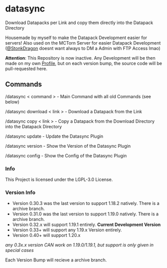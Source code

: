 # datasync
Download Datapacks per Link and copy them directly into the Datapack Directory

Housemade by myself to make the Datapack Development easier for servers!
Also used on the MCTorn Server for easier Datapack Development ([@StonkDragon](https://github.com/StonkDragon) doesnt want always to DM a Admin with FTP Access lmao)


**Attention**: This Repository is now inactive. Any Development will be then made on my own [Profile](https://github.com/NotJansel), but on each version bump, the source code will be pull-requested here.

## Commands

/datasync < command > - Main Command with all old Commands (see below)

/datasync download < link > - Download a Datapack from the Link

/datasync copy < link > - Copy a Datapack from the Download Directory into the Datapack Directory

/datasync update - Update the Datasync Plugin

/datasync version - Show the Version of the Datasync Plugin

/datasync config - Show the Config of the Datasync Plugin
  
  
### Info
  This Project is licensed under the LGPL-3.0 License.

### Version Info
- Version 0.30.3 was the last version to support 1.18.2 natively. There is a archive branch.
- Version 0.31.0 was the last version to support 1.19.0 natively. There is a archive branch.
- Version 0.32.x will support 1.19.1 entirely. **Current Development Version**
- Version 0.33+ will support any 1.19.x Version entirely.
- Version 0.40+ will support 1.20.x

*any 0.3x.x version CAN work on 1.19.0/1.19.1, but support is only given in special cases*

Each Version Bump will recieve a archive branch.
